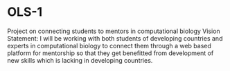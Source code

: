 # OLS-1
Project on connecting students to mentors in computational biology
Vision Statement:
I will be working with both students of developing countries and experts in computational biology to connect them through a web based
platform for mentorship so that they get benefitted from development of new skills which is lacking in developing countries. 

